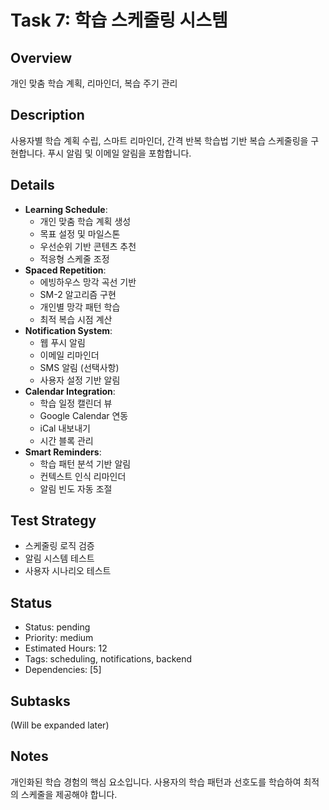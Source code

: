 # Task 7: 학습 스케줄링 시스템

## Overview
개인 맞춤 학습 계획, 리마인더, 복습 주기 관리

## Description
사용자별 학습 계획 수립, 스마트 리마인더, 간격 반복 학습법 기반 복습 스케줄링을 구현합니다. 푸시 알림 및 이메일 알림을 포함합니다.

## Details
- **Learning Schedule**:
  - 개인 맞춤 학습 계획 생성
  - 목표 설정 및 마일스톤
  - 우선순위 기반 콘텐츠 추천
  - 적응형 스케줄 조정
- **Spaced Repetition**:
  - 에빙하우스 망각 곡선 기반
  - SM-2 알고리즘 구현
  - 개인별 망각 패턴 학습
  - 최적 복습 시점 계산
- **Notification System**:
  - 웹 푸시 알림
  - 이메일 리마인더
  - SMS 알림 (선택사항)
  - 사용자 설정 기반 알림
- **Calendar Integration**:
  - 학습 일정 캘린더 뷰
  - Google Calendar 연동
  - iCal 내보내기
  - 시간 블록 관리
- **Smart Reminders**:
  - 학습 패턴 분석 기반 알림
  - 컨텍스트 인식 리마인더
  - 알림 빈도 자동 조절

## Test Strategy
- 스케줄링 로직 검증
- 알림 시스템 테스트
- 사용자 시나리오 테스트

## Status
- Status: pending
- Priority: medium
- Estimated Hours: 12
- Tags: scheduling, notifications, backend
- Dependencies: [5]

## Subtasks
(Will be expanded later)

## Notes
개인화된 학습 경험의 핵심 요소입니다. 사용자의 학습 패턴과 선호도를 학습하여 최적의 스케줄을 제공해야 합니다.